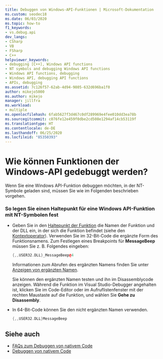 ```yaml
---
title: Debuggen von Windows-API-Funktionen | Microsoft-Dokumentation
ms.custom: seodec18
ms.date: 06/03/2020
ms.topic: how-to
f1_keywords:
- vs.debug.api
dev_langs:
- CSharp
- VB
- FSharp
- C++
helpviewer_keywords:
- debugging [C++], Windows API functions
- NT symbols and debugging Windows API functions
- Windows API functions, debugging
- Windows API, debugging API functions
- APIs, debugging
ms.assetid: 7c126f57-62ab-4d94-9805-632d696ba1f0
author: mikejo5000
ms.author: mikejo
manager: jillfra
ms.workload:
- multiple
ms.openlocfilehash: 6fab5627f3d467c0df289969e4fee010dd3ea78b
ms.sourcegitcommit: c076fe12e459f0dbe2cd508e1294af14cb53119f
ms.translationtype: HT
ms.contentlocale: de-DE
ms.lasthandoff: 06/25/2020
ms.locfileid: "85350393"
---
```

# <a name="how-can-i-debug-windows-api-functions"></a>Wie können Funktionen der Windows-API gedebuggt werden?
Wenn Sie eine Windows API-Funktion debuggen möchten, in der NT-Symbole geladen sind, müssen Sie wie im Folgenden beschrieben vorgehen.

### <a name="to-set-a-breakpoint-on-a-windows-api-function-with-nt-symbols-loaded"></a>So legen Sie einen Haltepunkt für eine Windows API-Funktion mit NT-Symbolen fest

- Geben Sie in den [Haltepunkt der Funktion](../debugger/using-breakpoints.md#BKMK_Set_a_breakpoint_in_a_source_file) die Namen der Funktion und der DLL ein, in der sich die Funktion befindet (siehe den [Kontextoperator](../debugger/context-operator-cpp.md)). Verwenden Sie im 32-Bit-Code die ergänzte Form des Funktionsnamens. Zum Festlegen eines Breakpoints für **MessageBeep** müssen Sie z. B. Folgendes eingeben:

    ```cpp
    {,,USER32.DLL}_MessageBeep@4
    ```

     Informationen zum Abrufen des ergänzten Namens finden Sie unter [Anzeigen von ergänzten Namen](https://msdn.microsoft.com/library/f79e2717-a4db-4d12-a689-69830cce2be0).

     Sie können den ergänzten Namen testen und ihn im Disassemblycode anzeigen. Während die Funktion im Visual Studio-Debugger angehalten ist, klicken Sie im Code-Editor oder im Aufruflistenfenster mit der rechten Maustaste auf die Funktion, und wählen Sie **Gehe zu Disassembly**.

- In 64-Bit-Code können Sie den nicht ergänzten Namen verwenden.

    ```cpp
    {,,USER32.DLL}MessageBeep
    ```

## <a name="see-also"></a>Siehe auch
- [FAQs zum Debuggen von nativem Code](../debugger/debugging-native-code-faqs.md)
- [Debuggen von nativem Code](../debugger/debugging-native-code.md)

